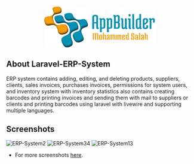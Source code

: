 <p align="center"><img src="logo-repo.png" width="300"></p>

## About Laravel-ERP-System

ERP system contains adding, editing, and deleting products, suppliers, clients, sales invoices, purchases invoices, permissions for system users, and inventory system with inventory statistics also contains creating barcodes and printing invoices and sending them with mail to suppliers or clients and printing barcodes using laravel with livewire and supporting multiple languages.

## Screenshots

![ERP-System2](https://user-images.githubusercontent.com/109177230/201038737-f3976912-593b-4a6e-a38f-d76659206457.png)
![ERP-System34](https://user-images.githubusercontent.com/109177230/201038831-a4bc4d56-4f04-4ae1-91db-8b70235885fb.png)
![ERP-System13](https://user-images.githubusercontent.com/109177230/201038944-f966b7f0-dd0b-46b5-9ff1-95eb7a69907f.png)

- For more screenshots [here](screenshots/SCREENSHOTS.md).

